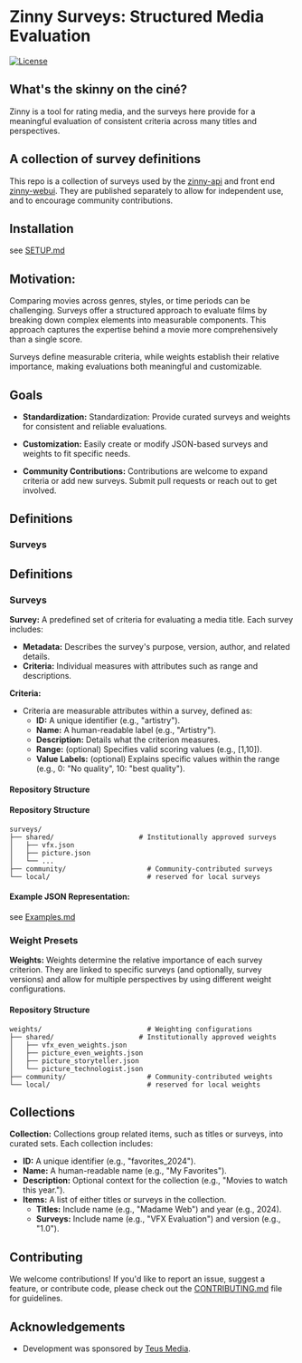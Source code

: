 # Zinny Surveys: Structured Media Evaluation
[![License](https://img.shields.io/badge/License-BSD%203--Clause-blue.svg)](LICENSE)

##  What's the skinny on the ciné?

Zinny is a tool for rating media, and the surveys here provide for a meaningful evaluation of consistent criteria across many titles and perspectives.

## A collection of survey definitions

This repo is a collection of surveys used by the [zinny-api](https://github.com/RyLaney/zinny-api) and front end [zinny-webui](https://github.com/RyLaney/zinny-webui).  They are published separately to allow for independent use, and to encourage community contributions.

## Installation

see [SETUP.md](https://github.com/RyLaney/zinny-surveys/blob/main/SETUP.md)

## Motivation:
Comparing movies across genres, styles, or time periods can be challenging. Surveys offer a structured approach to evaluate films by breaking down complex elements into measurable components. This approach captures the expertise behind a movie more comprehensively than a single score.

Surveys define measurable criteria, while weights establish their relative importance, making evaluations both meaningful and customizable.

## Goals

* **Standardization:** Standardization: Provide curated surveys and weights for consistent and reliable evaluations.

* **Customization:** Easily create or modify JSON-based surveys and weights to fit specific needs.

* **Community Contributions:** Contributions are welcome to expand criteria or add new surveys. Submit pull requests or reach out to get involved.


## Definitions

### Surveys
## Definitions

### Surveys
**Survey:** A predefined set of criteria for evaluating a media title. Each survey includes:
* **Metadata:** Describes the survey's purpose, version, author, and related details.
* **Criteria:** Individual measures with attributes such as range and descriptions.

**Criteria:**
* Criteria are measurable attributes within a survey, defined as:
  * **ID:** A unique identifier (e.g., "artistry").
  * **Name:** A human-readable label (e.g., "Artistry").
  * **Description:** Details what the criterion measures.
  * **Range:** (optional) Specifies valid scoring values (e.g., [1,10]).
  * **Value Labels:** (optional) Explains specific values within the range (e.g., 0: "No quality", 10: "best quality").

#### Repository Structure
#### Repository Structure

```plaintext
surveys/
├── shared/                     # Institutionally approved surveys
│   ├── vfx.json
│   ├── picture.json
│   └── ...
├── community/                    # Community-contributed surveys
└── local/                        # reserved for local surveys
```

#### Example JSON Representation:
see [Examples.md](https://github.com/RyLaney/zinny-surveys/blob/main/docs/Examples.md)

### Weight Presets
**Weights:**
Weights determine the relative importance of each survey criterion. They are linked to specific surveys (and optionally, survey versions) and allow for multiple perspectives by using different weight configurations.

#### Repository Structure

```plaintext
weights/                          # Weighting configurations
├── shared/                     # Institutionally approved weights
│   ├── vfx_even_weights.json
│   ├── picture_even_weights.json
│   ├── picture_storyteller.json
│   └── picture_technologist.json
├── community/                    # Community-contributed weights
└── local/                        # reserved for local weights
```

## Collections

**Collection:**
Collections group related items, such as titles or surveys, into curated sets. Each collection includes:
  * **ID:** A unique identifier (e.g., "favorites_2024").
  * **Name:** A human-readable name (e.g., "My Favorites").
  * **Description:** Optional context for the collection (e.g., "Movies to watch this year.").
  * **Items:** A list of either titles or surveys in the collection.
    * **Titles:** Include name (e.g., "Madame Web") and year (e.g., 2024).
    * **Surveys:** Include name (e.g., "VFX Evaluation") and version (e.g., "1.0").

## Contributing
We welcome contributions! If you'd like to report an issue, suggest a feature, or contribute code, please check out the [CONTRIBUTING.md](https://github.com/RyLaney/zinny-surveys/blob/main/CONTRIBUTING.md) file for guidelines.

## Acknowledgements
- Development was sponsored by [Teus Media](https://teus.media).
